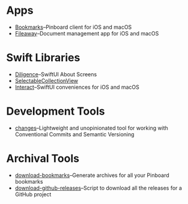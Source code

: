 # Apps

- [Bookmarks](https://github.com/inseven/bookmarks)–Pinboard client for iOS and macOS
- [Fileaway](https://github.com/inseven/fileaway)–Document management app for iOS and macOS

# Swift Libraries

- [Diligence](https://github.com/inseven/diligence)–SwiftUI About Screens
- [SelectableCollectionView](https://github.com/jbmorley/selectablecollectionview)
- [Interact](https://github.com/jbmorley/interact)–SwiftUI conveniences for iOS and macOS

# Development Tools

- [changes](https://github.com/jbmorley/changes)–Lightweight and unopinionated tool for working with Conventional Commits and Semantic Versioning
 
# Archival Tools

- [download-bookmarks](https://github.com/jbmorley/download-bookmarks)–Generate archives for all your Pinboard bookmarks
- [download-github-releases](https://github.com/jbmorley/download-github-releases)–Script to download all the releases for a GitHub project

